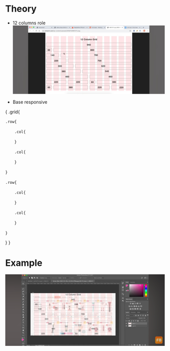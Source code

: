 # Theory
- 12 columns role
![Hình](https://github.com/DuyVo-2005/Web-basic/blob/main/Responsive/12%20Columns%20grid.jpg)

- Base responsive

{
.grid{

    .row{
  
        .col{
  
        }
  
        .col{
  
        }
  
    }
  
    .row{
  
        .col{
  
        }
  
        .col{
  
        }
  
    }
  
}
}

# Example
![Hình mẫu](https://github.com/DuyVo-2005/Web-basic/blob/main/Responsive/12%20columns%20grid%20example.jpg)
